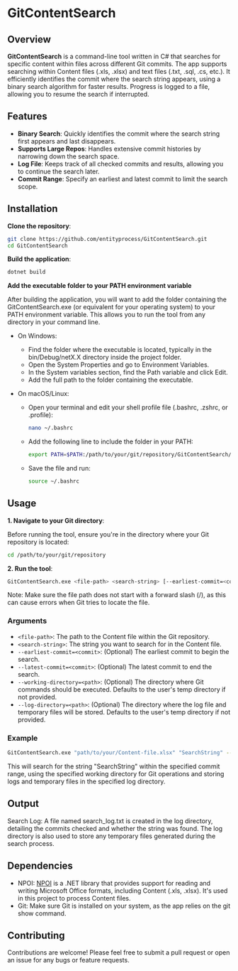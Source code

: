 # GitContentSearch

## Overview

**GitContentSearch** is a command-line tool written in C# that searches for specific content within files across different Git commits. The app supports searching within Content files (.xls, .xlsx) and text files (.txt, .sql, .cs, etc.). It efficiently identifies the commit where the search string appears, using a binary search algorithm for faster results. Progress is logged to a file, allowing you to resume the search if interrupted.

## Features

- **Binary Search**: Quickly identifies the commit where the search string first appears and last disappears.
- **Supports Large Repos**: Handles extensive commit histories by narrowing down the search space.
- **Log File**: Keeps track of all checked commits and results, allowing you to continue the search later.
- **Commit Range**: Specify an earliest and latest commit to limit the search scope.

## Installation

**Clone the repository**:

```bash
git clone https://github.com/entityprocess/GitContentSearch.git
cd GitContentSearch
```

**Build the application**:

```bash
dotnet build
```

**Add the executable folder to your PATH environment variable**

After building the application, you will want to add the folder containing the GitContentSearch.exe (or equivalent for your operating system) to your PATH environment variable. This allows you to run the tool from any directory in your command line.

* On Windows:
  * Find the folder where the executable is located, typically in the bin/Debug/netX.X directory inside the project folder.
  * Open the System Properties and go to Environment Variables.
  * In the System variables section, find the Path variable and click Edit.
  * Add the full path to the folder containing the executable.

* On macOS/Linux:

  * Open your terminal and edit your shell profile file (.bashrc, .zshrc, or .profile):
    ```bash
    nano ~/.bashrc
    ```

  * Add the following line to include the folder in your PATH:
    ```bash
    export PATH=$PATH:/path/to/your/git/repository/GitContentSearch/bin/Debug/netX.X
    ```

  * Save the file and run:
    ```bash
    source ~/.bashrc
    ```

## Usage

**1. Navigate to your Git directory**:
  
Before running the tool, ensure you're in the directory where your Git repository is located:

```bash
cd /path/to/your/git/repository
```
**2. Run the tool**:

```bash
GitContentSearch.exe <file-path> <search-string> [--earliest-commit=<commit>] [--latest-commit=<commit>] [--working-directory=<path>] [--log-directory=<path>]
```

Note: Make sure the file path does not start with a forward slash (/), as this can cause errors when Git tries to locate the file.

### Arguments

* `<file-path>`: The path to the Content file within the Git repository.
* `<search-string>`: The string you want to search for in the Content file.
* `--earliest-commit=<commit>`: (Optional) The earliest commit to begin the search.
* `--latest-commit=<commit>`: (Optional) The latest commit to end the search.
* `--working-directory=<path>`: (Optional) The directory where Git commands should be executed. Defaults to the user's temp directory if not provided.
* `--log-directory=<path>`: (Optional) The directory where the log file and temporary files will be stored. Defaults to the user's temp directory if not provided.

### Example

```bash
GitContentSearch.exe "path/to/your/Content-file.xlsx" "SearchString" --earliest-commit=abc123 --latest-commit=def456 --working-directory="/your/git/repo" --log-directory="/your/log/directory"
```

This will search for the string "SearchString" within the specified commit range, using the specified working directory for Git operations and storing logs and temporary files in the specified log directory.

## Output

Search Log: A file named search_log.txt is created in the log directory, detailing the commits checked and whether the string was found. The log directory is also used to store any temporary files generated during the search process.

## Dependencies

* NPOI: [NPOI](https://github.com/nissl-lab/npoi) is a .NET library that provides support for reading and writing Microsoft Office formats, including Content (.xls, .xlsx). It's used in this project to process Content files.
* Git: Make sure Git is installed on your system, as the app relies on the git show command.

## Contributing

Contributions are welcome! Please feel free to submit a pull request or open an issue for any bugs or feature requests.
